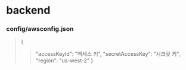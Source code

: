 # backend

### config/awsconfig.json

> {
>
> > "accessKeyId": "액세스 키",
> > "secretAccessKey": "시크릿 키",
> > "region": "us-west-2"
> > }
